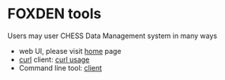 # FOXDEN tools
Users may user CHESS Data Management system in many ways
- web UI, please visit [home](/) page
- [curl](https://curl.se/) client: [curl usage](/docs/curl.md)
- Command line tool: [client](/docs/client.md)

